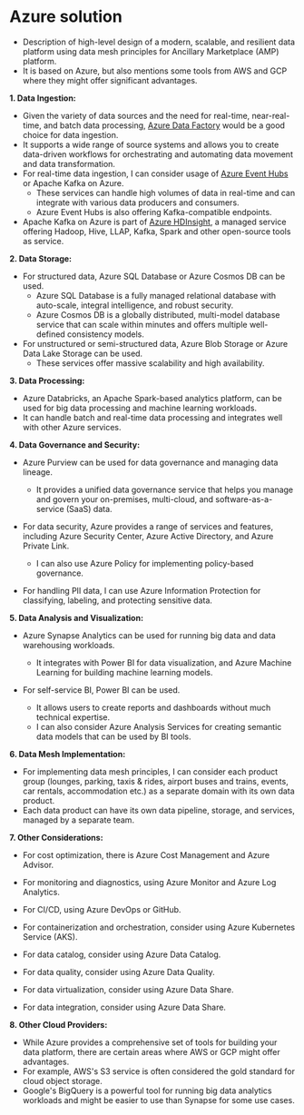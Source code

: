 # Azure solution

* Description of high-level design of a modern, scalable, and resilient data platform using data mesh principles for Ancillary Marketplace (AMP) platform.
* It is based on Azure, but also mentions some tools from AWS and GCP where they might offer significant advantages.

**1. Data Ingestion:**

* Given the variety of data sources and the need for real-time, near-real-time, and batch data processing, [Azure Data Factory](azure-data-factory/README.md) would be a good choice for data ingestion.
* It supports a wide range of source systems and allows you to create data-driven workflows for orchestrating and automating data movement and data transformation.
* For real-time data ingestion, I can consider usage of [Azure Event Hubs](azure-event-hubs/README.md) or Apache Kafka on Azure.
  * These services can handle high volumes of data in real-time and can integrate with various data producers and consumers.
  * Azure Event Hubs is also offering Kafka-compatible endpoints.
* Apache Kafka on Azure is part of [Azure HDInsight](azure-hdinsight/README.md), a managed service offering Hadoop, Hive, LLAP, Kafka, Spark and other open-source tools as service.

**2. Data Storage:**

* For structured data, Azure SQL Database or Azure Cosmos DB can be used.
  * Azure SQL Database is a fully managed relational database with auto-scale, integral intelligence, and robust security.
  * Azure Cosmos DB is a globally distributed, multi-model database service that can scale within minutes and offers multiple well-defined consistency models.
* For unstructured or semi-structured data, Azure Blob Storage or Azure Data Lake Storage can be used.
  * These services offer massive scalability and high availability.

**3. Data Processing:**

* Azure Databricks, an Apache Spark-based analytics platform, can be used for big data processing and machine learning workloads.
* It can handle batch and real-time data processing and integrates well with other Azure services.

**4. Data Governance and Security:**

* Azure Purview can be used for data governance and managing data lineage.
  * It provides a unified data governance service that helps you manage and govern your on-premises, multi-cloud, and software-as-a-service (SaaS) data.

* For data security, Azure provides a range of services and features, including Azure Security Center, Azure Active Directory, and Azure Private Link.
  * I can also use Azure Policy for implementing policy-based governance.

* For handling PII data, I can use Azure Information Protection for classifying, labeling, and protecting sensitive data.

**5. Data Analysis and Visualization:**

* Azure Synapse Analytics can be used for running big data and data warehousing workloads.
  * It integrates with Power BI for data visualization, and Azure Machine Learning for building machine learning models.

* For self-service BI, Power BI can be used.
  * It allows users to create reports and dashboards without much technical expertise.
  * I can also consider Azure Analysis Services for creating semantic data models that can be used by BI tools.

**6. Data Mesh Implementation:**

* For implementing data mesh principles, I can consider each product group (lounges, parking, taxis & rides, airport buses and trains, events, car rentals, accommodation etc.) as a separate domain with its own data product.
* Each data product can have its own data pipeline, storage, and services, managed by a separate team.

**7. Other Considerations:**

* For cost optimization, there is Azure Cost Management and Azure Advisor.
* For monitoring and diagnostics, using Azure Monitor and Azure Log Analytics.

* For CI/CD, using Azure DevOps or GitHub.
* For containerization and orchestration, consider using Azure Kubernetes Service (AKS).

* For data catalog, consider using Azure Data Catalog.
* For data quality, consider using Azure Data Quality.
* For data virtualization, consider using Azure Data Share.
* For data integration, consider using Azure Data Share.

**8. Other Cloud Providers:**
* While Azure provides a comprehensive set of tools for building your data platform, there are certain areas where AWS or GCP might offer advantages.
* For example, AWS's S3 service is often considered the gold standard for cloud object storage.
* Google's BigQuery is a powerful tool for running big data analytics workloads and might be easier to use than Synapse for some use cases.

